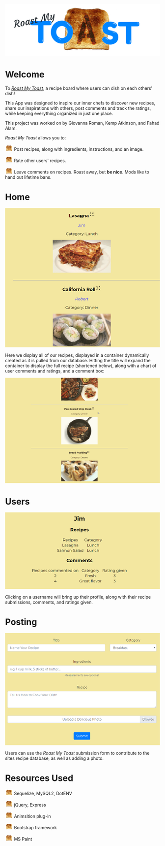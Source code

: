 ![header](./public/img/rmt_logo_readme.png)

# Welcome

To [*Roast My Toast*](https://project-0002.herokuapp.com), a recipe board where users can dish on each others' dish!

This App was designed to inspire our inner chefs to discover new recipes, share our inspirations with others, post comments and track the ratings, while keeping everything organized in just one place.

This project was worked on by Giovanna Roman, Kemp Atkinson, and Fahad Alam.

*Roast My Toast* allows you to:

![point](./public/img/bullettoast.png) Post recipes, along with ingredients, instructions, and an image.

![point](./public/img/bullettoast.png) Rate other users' recipes.

![point](./public/img/bullettoast.png) Leave comments on recipes. Roast away, but **be nice**. Mods like to hand out lifetime bans.

# Home

![1](./public/img/rm_1.png)

Here we display all of our recipes, displayed in a container dynamically created as it is pulled from our database. Hitting the title will expand the container to display the full recipe (shortened below), along with a chart of user comments and ratings, and a comment box:

![2](./public/img/click.gif)


# Users

![3](./public/img/rm_3.png)

Clicking on a username will bring up their profile, along with their recipe submissions, comments, and ratings given.

# Posting

![4](./public/img/rm_4.png)

Users can use the *Roast My Toast* submission form to contribute to the sites recipe database, as well as adding a photo.

# Resources Used

![point](./public/img/bullettoast.png) Sequelize, MySQL2, DotENV

![point](./public/img/bullettoast.png) jQuery, Express

![point](./public/img/bullettoast.png) Animsition plug-in

![point](./public/img/bullettoast.png) Bootstrap framework

![point](./public/img/bullettoast.png) MS Paint
